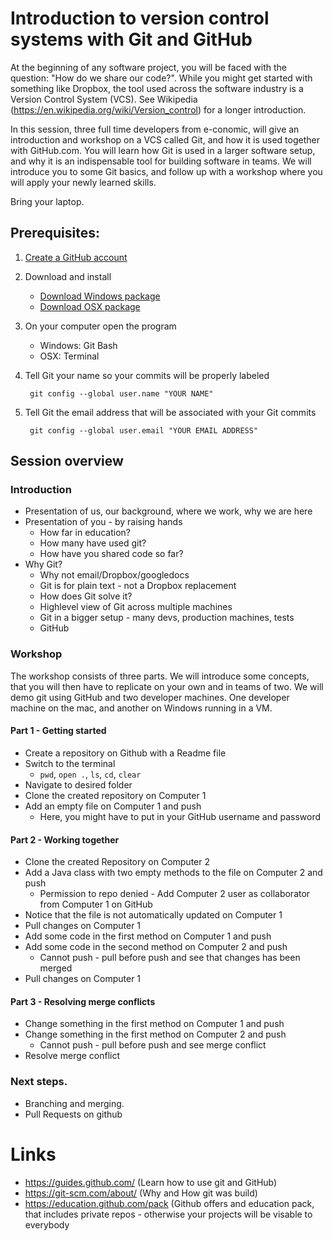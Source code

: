 # Introduction to version control systems with Git and GitHub

At the beginning of any software project, you will be faced with the question:
"How do we share our code?". While you might get started with something like
Dropbox, the tool used across the software industry is a Version Control
System (VCS). See Wikipedia (https://en.wikipedia.org/wiki/Version_control)
for a longer introduction.

In this session, three full time developers from e-conomic, will give an
introduction and workshop on a VCS called Git, and how it is used together
with GitHub.com. You will learn how Git is used in a larger software setup,
and why it is an indispensable tool for building software in teams. We will
introduce you to some Git basics, and follow up with a workshop where you will
apply your newly learned skills.

Bring your laptop.

## Prerequisites:
1. [Create a GitHub account](https://github.com/join)
2. Download and install

   * [Download Windows package](https://git-for-windows.github.io)
   * [Download OSX package](https://git-scm.com)
   
3. On your computer open the program 

    * Windows: Git Bash
    * OSX: Terminal
    
4. Tell Git your name so your commits will be properly labeled

        git config --global user.name "YOUR NAME"

5. Tell Git the email address that will be associated with your Git commits

        git config --global user.email "YOUR EMAIL ADDRESS"

## Session overview

### Introduction
* Presentation of us, our background, where we work, why we are here
* Presentation of you - by raising hands 
   * How far in education?
   * How many have used git?
   * How have you shared code so far?
* Why Git?
    * Why not email/Dropbox/googledocs
    * Git is for plain text - not a Dropbox replacement
    * How does Git solve it?
    * Highlevel view of Git across multiple machines
    * Git in a bigger setup - many devs, production machines, tests
    * GitHub

### Workshop

The workshop consists of three parts. We will introduce some concepts, that you will then have to replicate on your own and in teams of two. We will demo git using GitHub and two developer machines. One developer machine on the mac,
and another on Windows running in a VM. 

#### Part 1 - Getting started
* Create a repository on Github with a Readme file
* Switch to the terminal
   * `pwd`, `open .`, `ls`, `cd`, `clear`
* Navigate to desired folder
* Clone the created repository on Computer 1
* Add an empty file on Computer 1 and push
   * Here, you might have to put in your GitHub username and password
   
#### Part 2 - Working together
* Clone the created Repository on Computer 2
* Add a Java class with two empty methods to the file on Computer 2 and push
   * Permission to repo denied - Add Computer 2 user as collaborator from Computer 1 on GitHub
* Notice that the file is not automatically updated on Computer 1
* Pull changes on Computer 1
* Add some code in the first method on Computer 1 and push
* Add some code in the second method on Computer 2 and push
  * Cannot push - pull before push and see that changes has been merged
* Pull changes on Computer 1

#### Part 3 - Resolving merge conflicts
* Change something in the first method on Computer 1 and push
* Change something in the first method on Computer 2 and push
  * Cannot push - pull before push and see merge conflict
* Resolve merge conflict

### Next steps.
* Branching and merging.
* Pull Requests on github


# Links
* https://guides.github.com/ (Learn how to use git and GitHub)
* https://git-scm.com/about/ (Why and How git was build)
* https://education.github.com/pack (Github offers and education pack, that includes private repos - otherwise your projects will be visable to everybody
